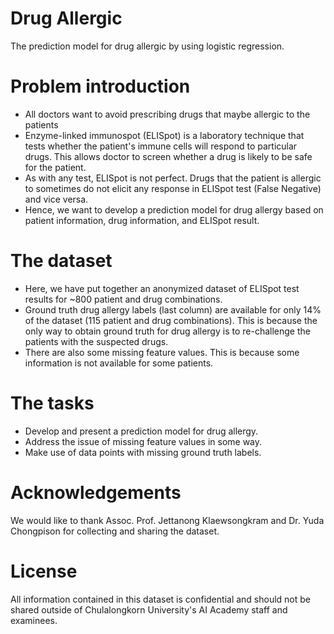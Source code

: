 # Drug Allergic
The prediction model for drug allergic by using logistic regression.

# Problem introduction
- All doctors want to avoid prescribing drugs that maybe allergic to the patients
- Enzyme-linked immunospot (ELISpot) is a laboratory technique that tests whether the patient's immune cells will respond to particular drugs. This allows doctor to screen whether a drug is likely to be safe for the patient.
- As with any test, ELISpot is not perfect. Drugs that the patient is allergic to sometimes do not elicit any response in ELISpot test (False Negative) and vice versa.
- Hence, we want to develop a prediction model for drug allergy based on patient information, drug information, and ELISpot result.

# The dataset
- Here, we have put together an anonymized dataset of ELISpot test results for ~800 patient and drug combinations.
- Ground truth drug allergy labels (last column) are available for only 14% of the dataset (115 patient and drug combinations). This is because the only way to obtain ground truth for drug allergy is to re-challenge the patients with the suspected drugs.
- There are also some missing feature values. This is because some information is not available for some patients.

# The tasks
- Develop and present a prediction model for drug allergy.
- Address the issue of missing feature values in some way.
- Make use of data points with missing ground truth labels.

# Acknowledgements

We would like to thank Assoc. Prof. Jettanong Klaewsongkram and Dr. Yuda Chongpison for collecting and sharing the dataset. 

# License

All information contained in this dataset is confidential and should not be shared outside of Chulalongkorn University's AI Academy staff and examinees.
